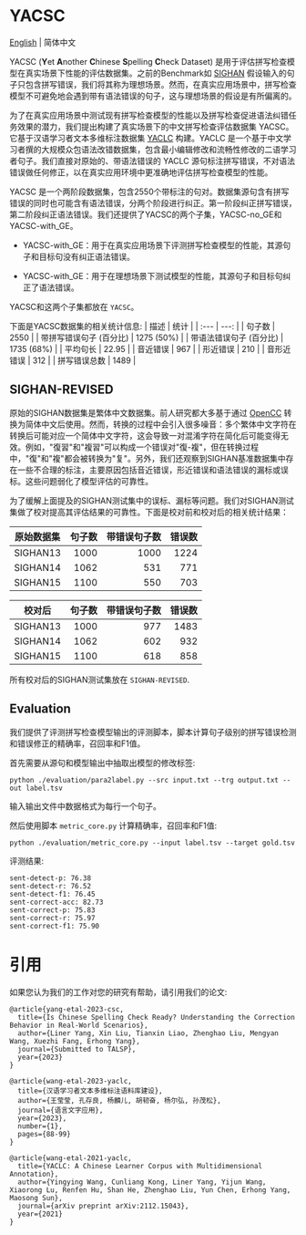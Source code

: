 # YACSC
[English](README.md) | 简体中文

YACSC (**Y**et **A**nother **C**hinese **S**pelling **C**heck Dataset) 是用于评估拼写检查模型在真实场景下性能的评估数据集。之前的Benchmark如 [SIGHAN](http://ir.itc.ntnu.edu.tw/lre/sighan8csc.html) 假设输入的句子只包含拼写错误，我们将其称为理想场景。然而，在真实应用场景中，拼写检查模型不可避免地会遇到带有语法错误的句子，这与理想场景的假设是有所偏离的。

为了在真实应用场景中测试现有拼写检查模型的性能以及拼写检查促进语法纠错任务效果的潜力，我们提出构建了真实场景下的中文拼写检查评估数据集 YACSC。它基于汉语学习者文本多维标注数据集 [YACLC](https://github.com/blcuicall/YACLC) 构建。YACLC 是一个基于中文学习者撰的大规模众包语法改错数据集，包含最小编辑修改和流畅性修改的二语学习者句子。我们直接对原始的、带语法错误的 YACLC 源句标注拼写错误，不对语法错误做任何修正，以在真实应用环境中更准确地评估拼写检查模型的性能。

YACSC 是一个两阶段数据集，包含2550个带标注的句对。数据集源句含有拼写错误的同时也可能含有语法错误，分两个阶段进行纠正。第一阶段纠正拼写错误，第二阶段纠正语法错误。我们还提供了YACSC的两个子集，YACSC-no\_GE和 YACSC-with\_GE。

- YACSC-with\_GE：用于在真实应用场景下评测拼写检查模型的性能，其源句子和目标句没有纠正语法错误。

- YACSC-with_GE：用于在理想场景下测试模型的性能，其源句子和目标句纠正了语法错误。

YACSC和这两个子集都放在 `YACSC`。

下面是YACSC数据集的相关统计信息:
| 描述 | 统计 |
| :--- | ---: |
| 句子数 | 2550 |
| 带拼写错误句子 (百分比) | 1275 (50\%) |
| 带语法错误句子 (百分比) | 1735 (68\%) |
| 平均句长 | 22.95 |
| 音近错误 | 967 |
| 形近错误 | 210   | 
| 音形近错误 | 312 |
| 拼写错误总数 | 1489 |

## SIGHAN-REVISED

原始的SIGHAN数据集是繁体中文数据集。前人研究都大多基于通过 [OpenCC](https://github.com/BYVoid/OpenCC) 转换为简体中文后使用。然而，转换的过程中会引入很多噪音：多个繁体中文字符在转换后可能对应一个简体中文字符，这会导致一对混淆字符在简化后可能变得无效。例如，"復習"和"複習"可以构成一个错误对"復-複"，但在转换过程中，"復"和"複"都会被转换为"复"。另外，我们还观察到SIGHAN基准数据集中存在一些不合理的标注，主要原因包括音近错误，形近错误和语法错误的漏标或误标。这些问题弱化了模型评估的可靠性。

为了缓解上面提及的SIGHAN测试集中的误标、漏标等问题。我们对SIGHAN测试集做了校对提高其评估结果的可靠性。下面是校对前和校对后的相关统计结果：

| 原始数据集 | 句子数 | 带错误句子数 | 错误数 |
| --- | ---: | ---: | ---: |
| SIGHAN13 | 1000 | 1000 | 1224 |
| SIGHAN14 | 1062 | 531 | 771 |
|SIGHAN15 | 1100 | 550 | 703 |
		
		 
| 校对后 | 句子数 | 带错误句子数 | 错误数 |
| --- | ---: | ---: | ---: |
| SIGHAN13 | 1000 | 977 | 1483 |
| SIGHAN14 | 1062 | 602 | 932 |
| SIGHAN15 | 1100 | 618 | 858 |

所有校对后的SIGHAN测试集放在 `SIGHAN-REVISED`.

## Evaluation

我们提供了评测拼写检查模型输出的评测脚本，脚本计算句子级别的拼写错误检测和错误修正的精确率，召回率和F1值。

首先需要从源句和模型输出中抽取出模型的修改标签:
```
python ./evaluation/para2label.py --src input.txt --trg output.txt --out label.tsv
```
输入输出文件中数据格式为每行一个句子。

然后使用脚本 `metric_core.py` 计算精确率，召回率和F1值:
```
python ./evaluation/metric_core.py --input label.tsv --target gold.tsv
```

评测结果:
```
sent-detect-p: 76.38
sent-detect-r: 76.52
sent-detect-f1: 76.45
sent-correct-acc: 82.73
sent-correct-p: 75.83
sent-correct-r: 75.97
sent-correct-f1: 75.90
```

# 引用

如果您认为我们的工作对您的研究有帮助，请引用我们的论文:

```
@article{yang-etal-2023-csc,
  title={Is Chinese Spelling Check Ready? Understanding the Correction Behavior in Real-World Scenarios},
  author={Liner Yang, Xin Liu, Tianxin Liao, Zhenghao Liu, Mengyan Wang, Xuezhi Fang, Erhong Yang},
  journal={Submitted to TALSP},
  year={2023}
}

@article{wang-etal-2023-yaclc,
  title={汉语学习者文本多维标注语料库建设},
  author={王莹莹, 孔存良, 杨麟儿, 胡韧奋, 杨尔弘, 孙茂松},
  journal={语言文字应用},
  year={2023},
  number={1},
  pages={88-99}
}

@article{wang-etal-2021-yaclc,
  title={YACLC: A Chinese Learner Corpus with Multidimensional Annotation},
  author={Yingying Wang, Cunliang Kong, Liner Yang, Yijun Wang, Xiaorong Lu, Renfen Hu, Shan He, Zhenghao Liu, Yun Chen, Erhong Yang, Maosong Sun},
  journal={arXiv preprint arXiv:2112.15043},
  year={2021}
}
```
